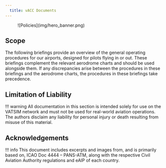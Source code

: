 ```yaml
---
  title: vACC Documents
---
```

<figure markdown>
![Policies](img/hero_banner.png)
</figure>

## Scope
The following briefings provide an overview of the general operating procedures for our airports, designed for pilots flying in or out. These briefings complement the relevant aerodrome charts and should be used alongside them. If any discrepancies arise between the procedures in these briefings and the aerodrome charts, the procedures in these briefings take precedence.

## Limitation of Liability
!!! warning
    All documentation in this section is intended solely for use on the VATSIM network and must not be used for real-world aviation operations. The authors disclaim any liability for personal injury or death resulting from misuse of this material.

## Acknowledgements
!!! info
    This document includes excerpts and images from, and is primarily based on, ICAO Doc 4444 – PANS-ATM, along with the respective Civil Aviation Authority regulations and eAIP of each country.

